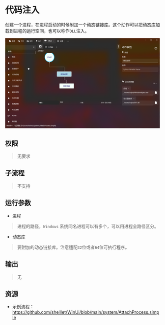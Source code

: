 # 代码注入

创建一个进程，在进程启动的时候附加一个动态链接库。这个动作可以把动态库加载到进程的运行空间，也可以称作`DLL`注入。

![AttachProcess](./images/19.png ':size=90%')

## 权限
> 无要求

## 子流程

> 不支持

## 运行参数

* 进程
> 进程的路径，`Windows` 系统同名进程可以有多个，可以用进程全路径区分。

* 动态库
> 要附加的动态链接库。注意适配`32`位或者`64`位可执行程序。

## 输出

>    无


## 资源

* 示例流程：https://github.com/shelllet/WinUi/blob/main/system/AttachProcess.simple

